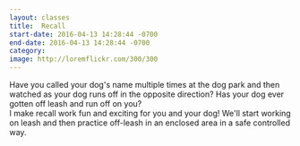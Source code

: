 ```yaml
---
layout: classes
title:  Recall
start-date: 2016-04-13 14:28:44 -0700
end-date: 2016-04-13 14:28:44 -0700
category:
image: http://loremflickr.com/300/300
---
```


Have you called your dog's name multiple times at the dog park and then watched as your dog runs off in the opposite direction? Has your dog ever gotten off leash and run off on you?
<br>
I make recall work fun and exciting for you and your dog! We'll start working on leash and then practice off-leash in an enclosed area in a safe controlled way.
